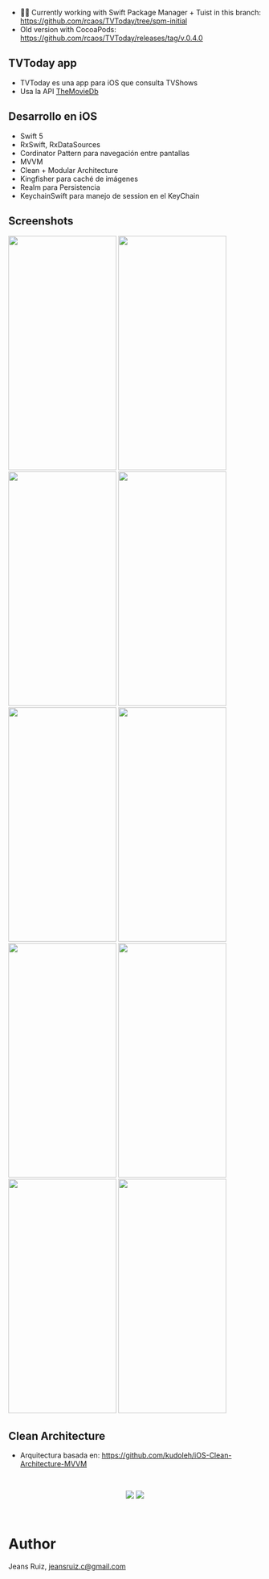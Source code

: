 - 👷‍♂️ Currently working with Swift Package Manager + Tuist in this branch: https://github.com/rcaos/TVToday/tree/spm-initial
- Old version with CocoaPods: https://github.com/rcaos/TVToday/releases/tag/v.0.4.0


## TVToday app

- TVToday es una app para iOS que consulta TVShows
- Usa la API [TheMovieDb](https://www.themoviedb.org/)

## Desarrollo en iOS
- Swift 5
- RxSwift, RxDataSources
- Cordinator Pattern para navegación entre pantallas
- MVVM
- Clean + Modular Architecture
- Kingfisher para caché de imágenes
- Realm para Persistencia
- KeychainSwift para manejo de session en el KeyChain

## Screenshots
<p>
<img src="https://github.com/rcaos/TVToday/blob/master/Screens/Screen 101.png" width="215" height="466">
<img src="https://github.com/rcaos/TVToday/blob/master/Screens/Screen 102.png" width="215" height="466">
<img src="https://github.com/rcaos/TVToday/blob/master/Screens/Screen 103.png" width="215" height="466">
<img src="https://github.com/rcaos/TVToday/blob/master/Screens/Screen 103-2.png" width="215" height="466">
<img src="https://github.com/rcaos/TVToday/blob/master/Screens/Screen 104.png" width="215" height="466">
<img src="https://github.com/rcaos/TVToday/blob/master/Screens/Screen 105.png" width="215" height="466">
<img src="https://github.com/rcaos/TVToday/blob/master/Screens/Screen 106.png" width="215" height="466">
<img src="https://github.com/rcaos/TVToday/blob/master/Screens/Screen 107.png" width="215" height="466">
<img src="https://github.com/rcaos/TVToday/blob/master/Screens/Screen 108.png" width="215" height="466">
<img src="https://github.com/rcaos/TVToday/blob/master/Screens/Screen 109.png" width="215" height="466">
</p>

## Clean Architecture
- Arquitectura basada en: https://github.com/kudoleh/iOS-Clean-Architecture-MVVM
<br>
<center>
<p>
<img src="https://github.com/rcaos/TVToday/blob/master/Screens/CleanArchitecture%2BMVVM.png">
<img src="https://github.com/rcaos/TVToday/blob/master/Screens/CleanArchitectureDependencies.png">
</p>
</center>
<br>

# Author
Jeans Ruiz, jeansruiz.c@gmail.com

